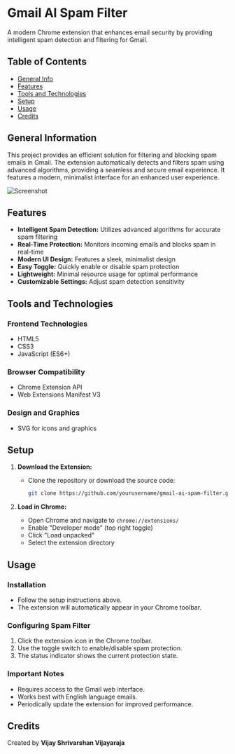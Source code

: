 # Gmail AI Spam Filter

A modern Chrome extension that enhances email security by providing intelligent spam detection and filtering for Gmail.

## Table of Contents
* [General Info](#general-information)
* [Features](#features)
* [Tools and Technologies](#tools-and-technologies)
* [Setup](#setup)
* [Usage](#usage)
* [Credits](#credits)

## General Information

This project provides an efficient solution for filtering and blocking spam emails in Gmail. The extension automatically detects and filters spam using advanced algorithms, providing a seamless and secure email experience. It features a modern, minimalist interface for an enhanced user experience.

![Screenshot](screenshot.png)

## Features

* **Intelligent Spam Detection:** Utilizes advanced algorithms for accurate spam filtering  
* **Real-Time Protection:** Monitors incoming emails and blocks spam in real-time  
* **Modern UI Design:** Features a sleek, minimalist design  
* **Easy Toggle:** Quickly enable or disable spam protection  
* **Lightweight:** Minimal resource usage for optimal performance  
* **Customizable Settings:** Adjust spam detection sensitivity  

## Tools and Technologies

### Frontend Technologies
- HTML5  
- CSS3  
- JavaScript (ES6+)  

### Browser Compatibility
- Chrome Extension API  
- Web Extensions Manifest V3  

### Design and Graphics
- SVG for icons and graphics  

## Setup

1. **Download the Extension:**
   - Clone the repository or download the source code:
     ```bash
     git clone https://github.com/yourusername/gmail-ai-spam-filter.git
     ```

2. **Load in Chrome:**
   - Open Chrome and navigate to `chrome://extensions/`
   - Enable "Developer mode" (top right toggle)
   - Click "Load unpacked"
   - Select the extension directory  

## Usage

### Installation
- Follow the setup instructions above.  
- The extension will automatically appear in your Chrome toolbar.  

### Configuring Spam Filter
1. Click the extension icon in the Chrome toolbar.  
2. Use the toggle switch to enable/disable spam protection.  
3. The status indicator shows the current protection state.  

### Important Notes
- Requires access to the Gmail web interface.  
- Works best with English language emails.  
- Periodically update the extension for improved performance.  

## Credits

Created by **Vijay Shrivarshan Vijayaraja**
